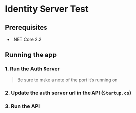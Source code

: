# Identity Server Test

## Prerequisites

- .NET Core 2.2

## Running the app

### 1. Run the Auth Server

> Be sure to make a note of the port it's running on

### 2. Update the auth server url in the API (`Startup.cs`)

### 3. Run the API

